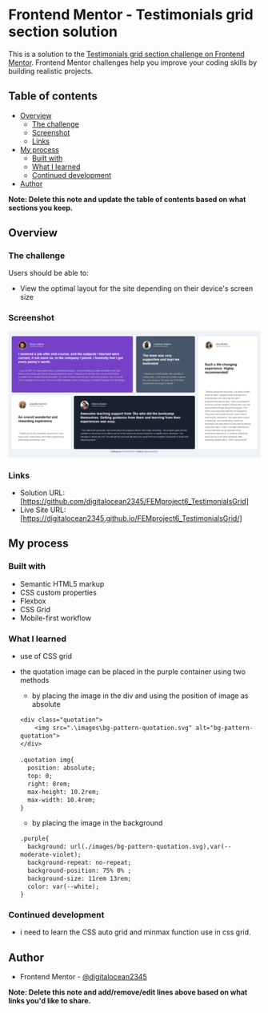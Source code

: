# Frontend Mentor - Testimonials grid section solution

This is a solution to the [Testimonials grid section challenge on Frontend Mentor](https://www.frontendmentor.io/challenges/testimonials-grid-section-Nnw6J7Un7). Frontend Mentor challenges help you improve your coding skills by building realistic projects. 

## Table of contents

- [Overview](#overview)
  - [The challenge](#the-challenge)
  - [Screenshot](#screenshot)
  - [Links](#links)
- [My process](#my-process)
  - [Built with](#built-with)
  - [What I learned](#what-i-learned)
  - [Continued development](#continued-development)
- [Author](#author)

**Note: Delete this note and update the table of contents based on what sections you keep.**

## Overview

### The challenge

Users should be able to:

- View the optimal layout for the site depending on their device's screen size

### Screenshot

![](./solution/desktop-screenshot.png)

### Links

- Solution URL: [https://github.com/digitalocean2345/FEMproject6_TestimonialsGrid]
- Live Site URL: [https://digitalocean2345.github.io/FEMproject6_TestimonialsGrid/]

## My process

### Built with

- Semantic HTML5 markup
- CSS custom properties
- Flexbox
- CSS Grid
- Mobile-first workflow

### What I learned

- use of CSS grid 
- the quotation image can be placed in the purple container using two methods
  - by placing the image in the div and using the position of image as absolute 
  ```
  <div class="quotation">
      <img src=".\images\bg-pattern-quotation.svg" alt="bg-pattern-quotation">
  </div>

  .quotation img{
    position: absolute;
    top: 0;
    right: 8rem;
    max-height: 10.2rem;
    max-width: 10.4rem;
  }
  ```

  - by placing the image in the background
  
  ```
  .purple{
    background: url(./images/bg-pattern-quotation.svg),var(--moderate-violet);
    background-repeat: no-repeat;
    background-position: 75% 0% ;
    background-size: 11rem 13rem;
    color: var(--white);
  }
  ```

### Continued development

- i need to learn the CSS auto grid and minmax function use in css grid.



## Author

- Frontend Mentor - [@digitalocean2345](https://www.frontendmentor.io/profile/digitalocean2345)

**Note: Delete this note and add/remove/edit lines above based on what links you'd like to share.**
